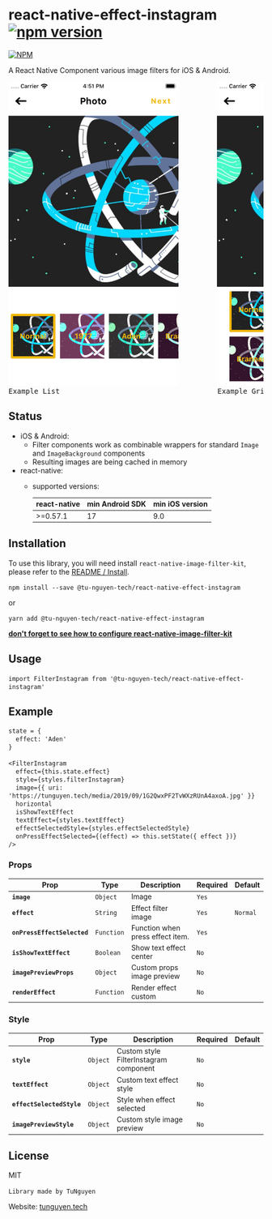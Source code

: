 # react-native-effect-instagram [![npm version](https://badge.fury.io/js/%40tu-nguyen-tech%2Freact-native-effect-instagram.svg)](https://badge.fury.io/js/%40tu-nguyen-tech%2Freact-native-effect-instagram)

[![NPM](https://nodei.co/npm/@tu-nguyen-tech/react-native-effect-instagram.png?downloads=true&downloadRank=true&stars=true)](https://nodei.co/npm/@tu-nguyen-tech/react-native-effect-instagram/)

A React Native Component various image filters for iOS & Android.

<pre>
<img src="https://github.com/TuNguyenThanh/react-native-effect-instagram/blob/master/Image/example-list.png" alt="react native effect instagram example" width="336" height="600"/>         <img src="https://github.com/TuNguyenThanh/react-native-effect-instagram/blob/master/Image/example-grid.png" alt="react native effect instagram example" width="336" height="600"/>
Example List                                     Example Grid
</pre>


## Status
- iOS & Android:
  - Filter components work as combinable wrappers for standard `Image` and `ImageBackground` components
  - Resulting images are being cached in memory
- react-native:
  - supported versions:

    | react-native     | min Android SDK | min iOS version |
    |------------------|-----------------|-----------------|
    | >=0.57.1         | 17              | 9.0             |
    
## Installation
To use this library, you will need install `react-native-image-filter-kit`, please refer to the [README / Install](https://github.com/iyegoroff/react-native-image-filter-kit#react-native-image-filter-kit).

```
npm install --save @tu-nguyen-tech/react-native-effect-instagram
```
or
```
yarn add @tu-nguyen-tech/react-native-effect-instagram
```

[**don't forget to see how to configure react-native-image-filter-kit**](https://github.com/iyegoroff/react-native-image-filter-kit#react-native-image-filter-kit)

## Usage
```
import FilterInstagram from '@tu-nguyen-tech/react-native-effect-instagram'
```

## Example
```
state = {
  effect: 'Aden'
}

<FilterInstagram
  effect={this.state.effect}
  style={styles.filterInstagram}
  image={{ uri: 'https://tunguyen.tech/media/2019/09/1G2QwxPF2TvWXzRUnA4axoA.jpg' }}
  horizontal
  isShowTextEffect
  textEffect={styles.textEffect}
  effectSelectedStyle={styles.effectSelectedStyle}
  onPressEffectSelected={(effect) => this.setState({ effect })}
/>
```

### Props

| Prop | Type | Description | Required | Default |
|---|---|---|---|---|
|**`image`**|`Object`|Image |`Yes`||
|**`effect`**|`String`|Effect filter image |`Yes`|`Normal`|
|**`onPressEffectSelected`**|`Function`|Function when press effect item. |`Yes`||
|**`isShowTextEffect`**|`Boolean`|Show text effect center |`No`||
|**`imagePreviewProps`**|`Object`|Custom props image preview |`No`||
|**`renderEffect`**|`Function`|Render effect custom|`No`||

### Style
| Prop | Type | Description | Required | Default |
|---|---|---|---|---|
|**`style`**|`Object`|Custom style FilterInstagram component |`No`||
|**`textEffect`**|`Object`|Custom text effect style |`No`||
|**`effectSelectedStyle`**|`Object`|Style when effect selected|`No`||
|**`imagePreviewStyle`**|`Object`|Custom style image preview|`No`||

## License

MIT

`Library made by TuNguyen`

Website: [tunguyen.tech](https://tunguyen.tech)

